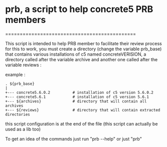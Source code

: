 # prb, a script to help concrete5 PRB members
=============================================

This script is intended to help PRB member to facilitate their review process
for this to work, you must create a directory (change the variable prb_base) that contains
various installations of c5 named concreteVERISION, a directory called after the variable archive
and another one called after the variable reviews :

example :

    . ${prb_base}
    |
    +--- concrete5.6.0.2          # installation of c5 version 5.6.0.2
    +--- concrete5.6.1            # installation of c5 version 5.6.1
    +--- ${archives}              # directory that will contain all archives
    +--- ${reviews}               # directory that will contain extracted directories

this script configuration is at the end of the file (this script can actually be used as a lib too)

To get an idea of the commands just run "prb --help" or just "prb"
